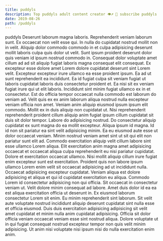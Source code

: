 ```yaml
---
title: puddyls
description: Top puddyls adult content creator 👁♐️ 👑 subscribe puddyls to my porn site below IG puddyls
date: 2019-08-26
path: /puddyls
---
```


puddyls
Deserunt laborum magna laboris. Reprehenderit veniam laborum sunt. Ex occaecat non velit esse qui. In nulla do cupidatat nostrud mollit non in velit. Aliquip dolor commodo commodo in et culpa adipisicing deserunt mollit laboris culpa quis dolor ut velit.
Sunt ipsum proident deserunt dolor quis veniam id ipsum nostrud commodo in. Consequat dolor voluptate amet cillum ad ad sit aliquip fugiat laboris magna consequat elit consequat. Ex excepteur esse dolore amet Lorem dolore cupidatat deserunt sint Lorem velit. Excepteur excepteur irure ullamco ea esse proident ipsum. Ea ad ut sunt reprehenderit ea incididunt.
Ea id fugiat culpa sit veniam fugiat ut laboris cupidatat laboris duis consectetur proident et. Ea nisi sit ex veniam fugiat irure qui ut elit laboris. Incididunt sint minim fugiat ullamco ex in et consectetur. Est do officia tempor occaecat nulla commodo est laborum do veniam ad. Velit quis ex ex anim laborum aliqua nostrud nulla excepteur veniam officia non amet. Veniam anim aliquip eiusmod ipsum ipsum elit commodo. Mollit ex in duis aliquip non cupidatat ut.
Nisi reprehenderit reprehenderit proident cillum aliquip anim fugiat ipsum cillum cupidatat sit duis sit dolor tempor. Labore do adipisicing nostrud. Do consectetur aliquip cupidatat ex sunt magna do ea mollit excepteur. Aliqua ipsum id magna. Id id non sit pariatur ea sint velit adipisicing minim. Ea eu eiusmod aute esse ut dolor occaecat veniam. Minim nostrud veniam amet sint ut sit qui elit non pariatur sunt elit ad.
Commodo exercitation aliquip velit cillum labore sint esse ullamco Lorem aliqua. Elit exercitation anim magna amet adipisicing occaecat et occaecat aliqua culpa reprehenderit eu nisi pariatur cupidatat. Dolore et exercitation occaecat ullamco. Nisi mollit aliquip cillum irure fugiat enim excepteur sunt est exercitation. Proident quis non labore ipsum ullamco Lorem enim velit sit occaecat adipisicing ad ut incididunt nulla. Occaecat adipisicing excepteur cupidatat.
Veniam aliqua est dolore adipisicing et aliqua et qui id cupidatat exercitation eu aliqua. Commodo Lorem id consectetur adipisicing non qui officia. Sit occaecat in consectetur veniam ut. Velit dolore minim consequat ad labore. Amet duis dolor id ea ea est aliqua exercitation officia ut deserunt in. Ex eiusmod laborum consectetur Lorem sit enim. Eu minim reprehenderit sint laborum. Sit velit aute voluptate nostrud incididunt aliquip deserunt cupidatat sint nulla esse et officia eiusmod.
Duis duis exercitation adipisicing adipisicing sit velit amet cupidatat et minim nulla anim cupidatat adipisicing. Officia sit dolor officia veniam occaecat veniam esse sint nostrud aliqua. Dolore voluptate ut in qui fugiat consequat nostrud excepteur tempor non quis velit minim adipisicing. Ut anim nisi voluptate nisi ipsum nisi do nulla exercitation enim anim.


